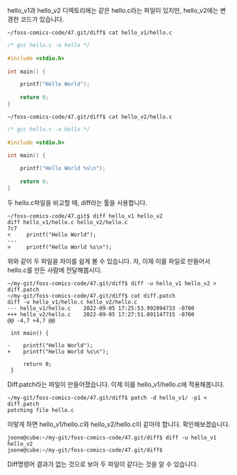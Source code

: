 hello_v1과  hello_v2 디렉토리에는 같은 hello.c라는 파일이 있지만, hello_v2에는 변경한 코드가 있습니다.

```  
~/foss-comics-code/47.git/diff$ cat hello_v1/hello.c 
```

```c
/* gcc hello.c -o hello */
  
#include <stdio.h>
  
int main() {

    printf("Hello World");
  
    return 0;
}
```

```
~/foss-comics-code/47.git/diff$ cat hello_v2/hello.c 
```

```c
/* gcc hello.c -o hello */
  
#include <stdio.h>
  
int main() {

    printf("Hello World %s\n");
  
    return 0;
}
```

두 hello.c파일을 비교할 때, diff라는 툴을 사용합니다.
```
~/foss-comics-code/47.git$ diff hello_v1 hello_v2
diff hello_v1/hello.c hello_v2/hello.c
7c7
<     printf("Hello World");
---
>     printf("Hello World %s\n");
```

위와 같이 두 파일을 차이를 쉽게 볼 수 있습니다. 자, 이제 이를 파일로 만들어서 hello.c를 만든 사람에 전달해봅시다.
```
~/my-git/foss-comics-code/47.git/diff$ diff -u hello_v1 hello_v2 > diff.patch
~/my-git/foss-comics-code/47.git/diff$ cat diff.patch 
diff -u hello_v1/hello.c hello_v2/hello.c
--- hello_v1/hello.c	2022-09-05 17:25:53.992894733 -0700
+++ hello_v2/hello.c	2022-09-05 17:27:51.091147715 -0700
@@ -4,7 +4,7 @@
   
 int main() {
 
-    printf("Hello World");
+    printf("Hello World %s\n");
   
     return 0;
 }
```

Diff.patch라는 파일이 만들어졌습니다. 이제 이를 hello_v1/hello.c에 적용해봅니다.

```
~/my-git/foss-comics-code/47.git/diff$ patch -d hello_v1/ -p1 < diff.patch 
patching file hello.c
```

이렇게 하면 hello_v1/hello.c와 hello_v2/hello.c이 같아야 합니다. 확인해보겠습니다.

```
joone@cube:~/my-git/foss-comics-code/47.git/diff$ diff -u hello_v1 hello_v2
joone@cube:~/my-git/foss-comics-code/47.git/diff$ 
```

Diff명령어 결과가 없는 것으로 보아 두 파일이 같다는 것을 알 수 있습니다.


